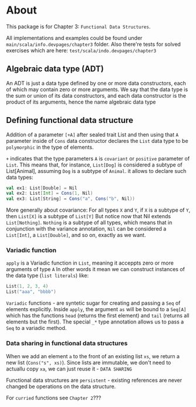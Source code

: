 # About 

This package is for Chapter 3: `Functional Data Structures`.

All implementations and examples could be found under `main/scala/info.devpages/chapter3` folder.
Also there're tests for solved exercises which are here: `test/scala/indo.devpages/chapter3`


## Algebraic data type (ADT)
An ADT is just a data type defined by one or more data constructors, each of which may contain zero or more arguments. 
We say that the data type is the sum or union of its data constructors, and each data constructor is the product of its 
arguments, hence the name algebraic data type

## Defining functional data structure

Addition of a parameter `[+A]` after sealed trait List and then using that `A` parameter inside of `Cons` data constructor declares the `List` 
 data type to be `polymorphic` in the type of elements.
 
 `+` indicates that the type parameters `A` is `covariant` or `positive` parameter of `List`.
 This means that, for instance, `List[Dog]` is considered a subtype of List[Animal], assuming `Dog` is a subtype of `Animal`.
 it allows to declare such data types:
 
 ```scala
val ex1: List[Double] = Nil
val ex2: List[Int] = Cons(1, Nil)
val ex3: List[String] = Cons("a", Cons("b", Nil))
```

More generally about covariance:
For all types `X` and `Y`, if `X` is a subtype of `Y`, then `List[X]` is a subtype of `List[Y]`
But notice now that Nil extends `List[Nothing]`. `Nothing` is a subtype of all types,
which means that in conjunction with the variance annotation, `Nil` can be considered
a `List[Int]`, a `List[Double]`, and so on, exactly as we want.

### Variadic function
`apply` is a Variadic function in `List`, meaning it acceppts zero or more arguments of type `A`
In other words it mean we can construct instances of the data type (`list literals`) like:

```scala
List(1, 2, 3, 4)
List("aaa", "bbbb")
```

`Variadic` functions - are syntetic sugar for creating and passing a `Seq` of elements explicitly.
Inside `apply`, the argument `as` will be bound to a `Seq[A]` which has the functions `head` (returns the first element) and `tail` (returns all
elements but the first). The special `_*` type annotation allows us to pass a `Seq` to a variadic method.

### Data sharing in functional data structures
When we add an element `a` to the front of an existing list `xs`, we return a new list (`Cons("s", xs)`).
 Since lists are immutable, we don't need to actuallu copy `xa`, we can just reuse it - `DATA SHARING`
 
Functional data structures are `persistent` - existing references are never changed be operations on the data structure.


For `curried` functions see `Chapter 2`???